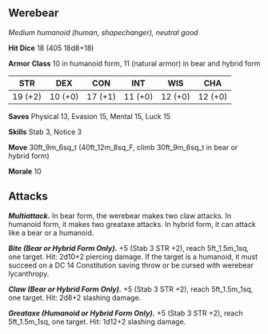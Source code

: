 ## Werebear

*Medium humanoid (human, shapechanger), neutral good*

**Hit Dice** 18 (405 18d8+18)

**Armor Class** 10 in humanoid form, 11 (natural armor) in bear and hybrid form

| STR     | DEX     | CON     | INT     | WIS     | CHA     |
|---------|---------|---------|---------|---------|---------|
| 19 (+2) | 10 (+0) | 17 (+1) | 11 (+0) | 12 (+0) | 12 (+0) |

**Saves** Physical 13, Evasion 15, Mental 15, Luck 15

**Skills** Stab 3, Notice 3

**Move** 30ft_9m_6sq_t (40ft_12m_8sq_F, climb 30ft_9m_6sq_t in bear or hybrid form)

**Morale** 10

## Attacks

***Multiattack.*** In bear form, the werebear makes two claw attacks. In humanoid form, it makes two greataxe attacks. In hybrid form, it can attack like a bear or a humanoid.

***Bite (Bear or Hybrid Form Only).*** +5 (Stab 3 STR +2), reach 5ft_1.5m_1sq, one target. Hit: 2d10+2 piercing damage. If the target is a humanoid, it must succeed on a DC 14 Constitution saving throw or be cursed with werebear lycanthropy.

***Claw (Bear or Hybrid Form Only).*** +5 (Stab 3 STR +2), reach 5ft_1.5m_1sq, one target. Hit: 2d8+2 slashing damage.

***Greataxe (Humanoid or Hybrid Form Only).*** +5 (Stab 3 STR +2), reach 5ft_1.5m_1sq, one target. Hit: 1d12+2 slashing damage.

